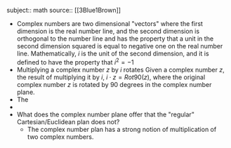 subject:: math
source:: [[3Blue1Brown]]

- Complex numbers are two dimensional "vectors" where the first dimension is the real number line, and the second dimension is orthogonal to the number line and has the property that a unit in the second dimension squared is equal to negative one on the real number line. Mathematically, $i$ is the unit of the second dimension, and it is defined to have the property that $i^2 = -1$
- Multiplying a complex number $z$ by $i$ rotates Given a complex number $z$, the  result of multiplying it by $i$, $i \cdot z = Rot90(z)$, where the original complex number $z$ is rotated by 90 degrees in the complex number plane.
- The
-
- What does the complex number plane offer that the "regular" Cartesian/Euclidean plan does not?
	- The complex number plan has a strong notion of multiplication of two complex numbers.